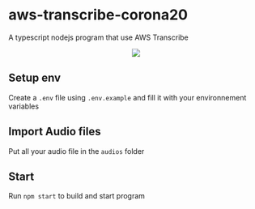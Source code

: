 # aws-transcribe-corona20

A typescript nodejs program that use AWS Transcribe

<p align="center">
    <img src="https://i.gyazo.com/9e901e193a730fd9998187e9d55b7506.png">
</p>

## Setup env

Create a `.env` file using `.env.example` and fill it with your environnement variables

## Import Audio files

Put all your audio file in the `audios` folder

## Start

Run `npm start` to build and start program
